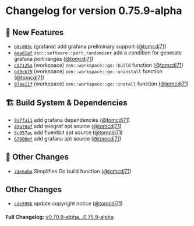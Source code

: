 <h1>Changelog for version 0.75.9-alpha</h1>
<h2>🎉 New Features</h2>
<ul><li><code><a href="https://github.com/MediaEase/zen/commit/b8cd03c" class="commit-link" data-hovercard-type="commit">b8cd03c</a></code> (grafana) add grafana preliminary support (<a href="https://github.com/tomcdj71" class="user-mention notranslate">@tomcdj71</a>)</li>
<li><code><a href="https://github.com/MediaEase/zen/commit/4ead1af" class="commit-link" data-hovercard-type="commit">4ead1af</a></code> <code>zen::software::port_randomizer</code> add a condition for generate grafana port ranges (<a href="https://github.com/tomcdj71" class="user-mention notranslate">@tomcdj71</a>)</li>
<li><code><a href="https://github.com/MediaEase/zen/commit/cd7125a" class="commit-link" data-hovercard-type="commit">cd7125a</a></code> (workspace) <code>zen::workspace::go::build</code> function (<a href="https://github.com/tomcdj71" class="user-mention notranslate">@tomcdj71</a>)</li>
<li><code><a href="https://github.com/MediaEase/zen/commit/bd9c679" class="commit-link" data-hovercard-type="commit">bd9c679</a></code> (workspace) <code>zen::workspace::go::uninstall</code> function (<a href="https://github.com/tomcdj71" class="user-mention notranslate">@tomcdj71</a>)</li>
<li><code><a href="https://github.com/MediaEase/zen/commit/07aa11f" class="commit-link" data-hovercard-type="commit">07aa11f</a></code> (workspace) <code>zen::workspace::go::install</code> function (<a href="https://github.com/tomcdj71" class="user-mention notranslate">@tomcdj71</a>)</li></ul>
<h2>🏗️ Build System & Dependencies</h2>
<ul><li><code><a href="https://github.com/MediaEase/zen/commit/9a7fa11" class="commit-link" data-hovercard-type="commit">9a7fa11</a></code> add grafana dependencies (<a href="https://github.com/tomcdj71" class="user-mention notranslate">@tomcdj71</a>)</li>
<li><code><a href="https://github.com/MediaEase/zen/commit/49a70af" class="commit-link" data-hovercard-type="commit">49a70af</a></code> add telegraf apt source (<a href="https://github.com/tomcdj71" class="user-mention notranslate">@tomcdj71</a>)</li>
<li><code><a href="https://github.com/MediaEase/zen/commit/5c957ac" class="commit-link" data-hovercard-type="commit">5c957ac</a></code> add fluentbit apt source (<a href="https://github.com/tomcdj71" class="user-mention notranslate">@tomcdj71</a>)</li>
<li><code><a href="https://github.com/MediaEase/zen/commit/67000ef" class="commit-link" data-hovercard-type="commit">67000ef</a></code> add grafana apt source (<a href="https://github.com/tomcdj71" class="user-mention notranslate">@tomcdj71</a>)</li></ul>
<h2>🤷 Other Changes</h2>
<ul><li><code><a href="https://github.com/MediaEase/zen/commit/74e6aba" class="commit-link" data-hovercard-type="commit">74e6aba</a></code> Simplifies Go build function (<a href="https://github.com/tomcdj71" class="user-mention notranslate">@tomcdj71</a>)</li></ul>
<h2>Other Changes</h2>
<ul><li><code><a href="https://github.com/MediaEase/zen/commit/cde595b" class="commit-link" data-hovercard-type="commit">cde595b</a></code> update copyright notice (<a href="https://github.com/tomcdj71" class="user-mention notranslate">@tomcdj71</a>)</li></ul>
<div style="margin-top: 20px;"><strong>Full Changelog:</strong> <a href="https://github.com/MediaEase/zen/compare/v0.70.9-alpha...0.75.9-alpha" target="_blank">v0.70.9-alpha...0.75.9-alpha</a></div>